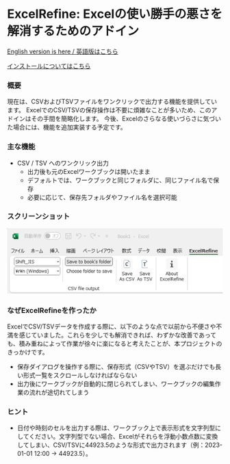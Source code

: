 ExcelRefine: Excelの使い勝手の悪さを解消するためのアドイン
===========
[English version is here / 英語版はこちら](./README.md)

[インストールについてはこちら](./distribution/README.ja.md)

### 概要 ###
現在は、CSVおよびTSVファイルをワンクリックで出力する機能を提供しています。
ExcelでのCSV/TSVの保存操作は不要に煩雑なことが多いため、このアドインはその手間を簡略化します。
今後、Excelのさらなる使いづらさに気づいた場合には、機能を追加実装する予定です。

### 主な機能 ###
- CSV / TSV へのワンクリック出力
  - 出力後も元のExcelワークブックは開いたまま
  - デフォルトでは、ワークブックと同じフォルダに、同じファイル名で保存
  - 必要に応じて、保存先フォルダやファイル名を選択可能

### スクリーンショット ###
![ribbon](./docs/assets/ribbon-sjis.png)

### なぜExcelRefineを作ったか ###
ExcelでCSV/TSVデータを作成する際に、以下のような点で以前から不便さや不満を感じていました。これらを少しでも解消できれば、わずかな改善であっても、積み重ねによって作業が徐々に楽になると考えたことが、本プロジェクトのきっかけです。
- 保存ダイアログを操作する際に、保存形式（CSVやTSV）を選ぶだけでも長い形式一覧をスクロールしなければならない
- 出力後にワークブックが自動的に閉じられてしまい、ワークブックの編集作業の流れが途切れてしまう

### ヒント ###
- 日付や時刻のセルを出力する際は、ワークブック上で表示形式を文字列型にしてください。文字列型でない場合、Excelがそれらを浮動小数点数に変換してしまい、CSV/TSVに44923.5のような形式で出力されます（例：2023-01-01 12:00 → 44923.5）。